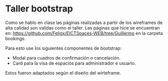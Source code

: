 # Taller bootstrap

Como se hablo en clase las páginas realizadas a partir de los wireframes de alta calidad son validas como el taller. Las páginas que hice se encuentran en: https://github.com/Feligx/EICTSpaces-WEB/tree/Guillermo en la carpeta bookings.

Para esto use los siguientes componentes de bootstrap:

* Modal para cuadros de confirmación o cancelación.
* Card para la visa de espacios para administrador e usuario.

Estos fueron adaptados según el diseño del wirteframe.
